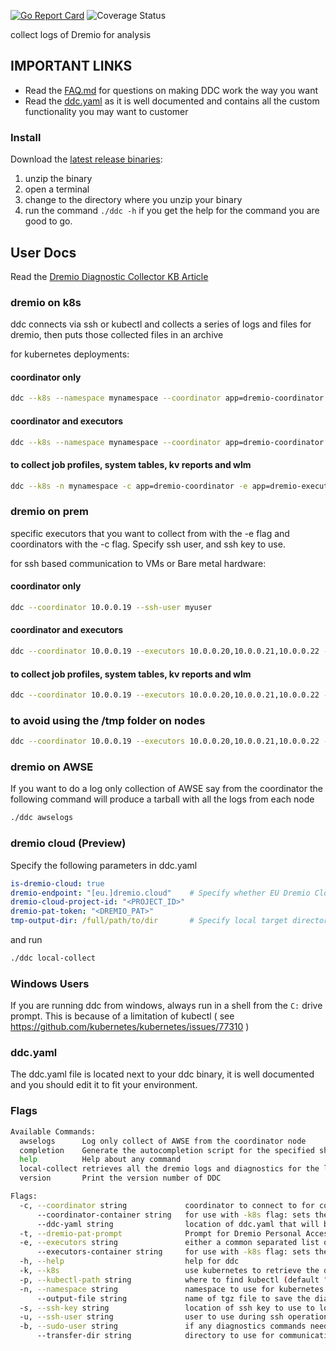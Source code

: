 [![Go Report Card](https://goreportcard.com/badge/github.com/dremio/dremio-diagnostic-collector)](https://goreportcard.com/report/github.com/dremio/dremio-diagnostic-collector)
![Coverage Status](https://img.shields.io/badge/Code_Coverage-71%25-yellow)


collect logs of Dremio for analysis

## IMPORTANT LINKS

* Read the [FAQ.md](FAQ.md) for questions on making DDC work the way you want
* Read the [ddc.yaml](default-ddc.yaml) as it is well documented and contains all the custom functionality you may want to customer

### Install

Download the [latest release binaries](https://github.com/dremio/dremio-diagnostic-collector/releases/latest):

1. unzip the binary
2. open a terminal
3. change to the directory where you unzip your binary
4. run the command `./ddc -h` if you get the help for the command you are good to go.

## User Docs

Read the [Dremio Diagnostic Collector KB Article](https://support.dremio.com/hc/en-us/articles/15560006579739-Using-DDC-to-collect-files-for-Support-Tickets)

### dremio on k8s

ddc connects via ssh or kubectl and collects a series of logs and files for dremio, then puts those collected files in an archive

for kubernetes deployments:

#### coordinator only
```bash
ddc --k8s --namespace mynamespace --coordinator app=dremio-coordinator 
```
    
#### coordinator and executors
```bash
ddc --k8s --namespace mynamespace --coordinator app=dremio-coordinator --executors app=dremio-executor 
```
      
#### to collect job profiles, system tables, kv reports and wlm 

```bash
ddc --k8s -n mynamespace -c app=dremio-coordinator -e app=dremio-executor --dremio-pat-prompt
```

### dremio on prem

specific executors that you want to collect from with the -e flag and coordinators with the -c flag. Specify ssh user, and ssh key to use.


for ssh based communication to VMs or Bare metal hardware:

#### coordinator only

```bash
ddc --coordinator 10.0.0.19 --ssh-user myuser 
```    
#### coordinator and executors
        
```bash
ddc --coordinator 10.0.0.19 --executors 10.0.0.20,10.0.0.21,10.0.0.22 --ssh-user myuser
```

#### to collect job profiles, system tables, kv reports and wlm 
```bash
ddc --coordinator 10.0.0.19 --executors 10.0.0.20,10.0.0.21,10.0.0.22 --ssh-user myuser  --dremio-pat-prompt
```    
    
### to avoid using the /tmp folder on nodes

```bash
ddc --coordinator 10.0.0.19 --executors 10.0.0.20,10.0.0.21,10.0.0.22 --ssh-user myuser --transfer-dir /mnt/lots_of_storage/
```

### dremio on AWSE

If you want to do a log only collection of AWSE say from the coordinator the following command will produce a tarball with all the logs from each node

```bash
./ddc awselogs
```

### dremio cloud (Preview)
Specify the following parameters in ddc.yaml
```yaml
is-dremio-cloud: true
dremio-endpoint: "[eu.]dremio.cloud"    # Specify whether EU Dremio Cloud or not
dremio-cloud-project-id: "<PROJECT_ID>"
dremio-pat-token: "<DREMIO_PAT>"
tmp-output-dir: /full/path/to/dir       # Specify local target directory
```
and run
```bash
./ddc local-collect
```

### Windows Users

If you are running ddc from windows, always run in a shell from the `C:` drive prompt. 
This is because of a limitation of kubectl ( see https://github.com/kubernetes/kubernetes/issues/77310 )

### ddc.yaml

The ddc.yaml file is located next to your ddc binary, it is well documented and you should edit it to fit your environment.

### Flags


```sh
Available Commands:
  awselogs      Log only collect of AWSE from the coordinator node
  completion    Generate the autocompletion script for the specified shell
  help          Help about any command
  local-collect retrieves all the dremio logs and diagnostics for the local node and saves the results in a compatible format for Dremio support
  version       Print the version number of DDC

Flags:
  -c, --coordinator string             coordinator to connect to for collection. With ssh set a list of ip addresses separated by commas. In K8s use a label that matches to the pod(s).
      --coordinator-container string   for use with -k8s flag: sets the container name to use to retrieve logs in the coordinators (default "dremio-master-coordinator,dremio-coordinator")
      --ddc-yaml string                location of ddc.yaml that will be transferred to remote nodes for collection configuration (default "/Users/ryan.svihla/Documents/GitHub/dremio-diagnostic-collector/bin/ddc.yaml")
  -t, --dremio-pat-prompt              Prompt for Dremio Personal Access Token (PAT)
  -e, --executors string               either a common separated list or a ip range of executors nodes to connect to. With ssh set a list of ip addresses separated by commas. In K8s use a label that matches to the pod(s).
      --executors-container string     for use with -k8s flag: sets the container name to use to retrieve logs in the executors (default "dremio-executor")
  -h, --help                           help for ddc
  -k, --k8s                            use kubernetes to retrieve the diagnostics instead of ssh, instead of hosts pass in labels to the --coordinator and --executors flags
  -p, --kubectl-path string            where to find kubectl (default "kubectl")
  -n, --namespace string               namespace to use for kubernetes pods (default "default")
      --output-file string             name of tgz file to save the diagnostic collection to (default "diag.tgz")
  -s, --ssh-key string                 location of ssh key to use to login
  -u, --ssh-user string                user to use during ssh operations to login
  -b, --sudo-user string               if any diagnostics commands need a sudo user (i.e. for jcmd)
      --transfer-dir string            directory to use for communication between the local-collect command and this one (default "/tmp/ddc-20240112141658")

```
